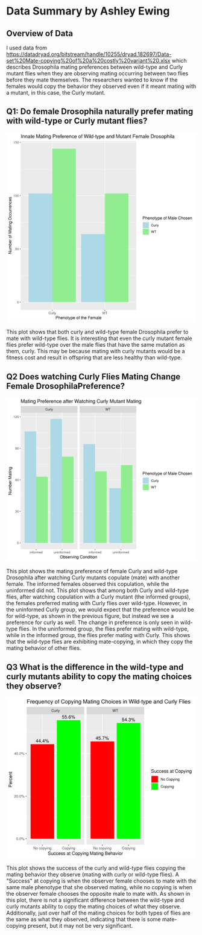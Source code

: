 # Data Summary by Ashley Ewing

## Overview of Data
I used data from https://datadryad.org/bitstream/handle/10255/dryad.182697/Data-set%20Mate-copying%20of%20a%20costly%20variant%20.xlsx which describes Drosophila mating preferences between wild-type and Curly mutant flies when they are observing mating occurring between two flies before they mate themselves. The researchers wanted to know if the females would copy the behavior they observed even if it meant mating with a mutant, in this case, the Curly mutant.

## Q1: Do female Drosophila naturally prefer mating with wild-type or Curly mutant flies?

![Plot 1](Natural_Mating_Pref.png)

This plot shows that both curly and wild-type female Drosophila prefer to mate with wild-type flies. It is interesting that even the curly mutant female flies prefer wild-type over the male flies that have the same mutation as them, curly. This may be because mating with curly mutants would be a fitness cost and result in offspring that are less healthy than wild-type.

## Q2 Does watching Curly Flies Mating Change Female DrosophilaPreference?
![Plot 2](Watching_Curly.png)

This plot shows the mating preference of female Curly and wild-type Drosophila after watching Curly mutants copulate (mate) with another female. The informed females observed this copulation, while the uninformed did not. This plot shows that among both Curly and wild-type flies, after watching copulation with a Curly mutant (the informed groups), the females preferred mating with Curly flies over wild-type. However, in the uninformed Curly group, we would expect that the preference would be for wild-type, as shown in the previous figure, but instead we see a preference for curly as well. The change in preference is only seen in wild-type flies. In the uninformed group, the flies prefer mating with wild-type, while in the informed group, the flies prefer mating with Curly. This shows that the wild-type flies are exhibiting mate-copying, in which they copy the mating behavior of other flies.


## Q3 What is the difference in the wild-type and curly mutants ability to copy the mating choices they observe?

![Plot 3](Copying_Success.png)


This plot shows the success of the curly and wild-type flies copying the mating behavior they observe (mating with curly or wild-type flies). A "Success" at copying is when the observer female chooses to mate with the same male phenotype that she observed mating, while no copying is when the observer female chooses the opposite male to mate with. As shown in this plot, there is not a significant difference between the wild-type and curly mutants ability to copy the mating choices of what they observe. Additionally, just over half of the mating choices for both types of flies are the same as what they observed, indicating that there is some mate-copying present, but it may not be very significant.  
